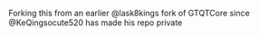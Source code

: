 Forking this from an earlier @lask8kings fork of GTQTCore since @KeQingsocute520 has made his repo private

